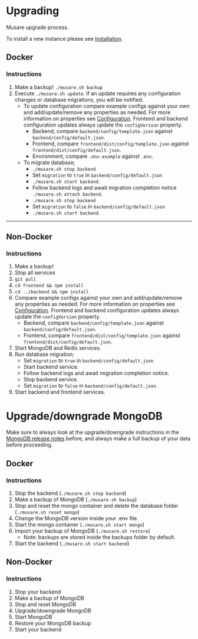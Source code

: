 # Upgrading
Musare upgrade process.

To install a new instance please see [Installation](./Installation.md).

## Docker

### Instructions
1. Make a backup! `./musare.sh backup`
2. Execute `./musare.sh update`. If an update requires any configuration changes or database migrations, you will be notified.
    - To update configuration compare example configs against your own and add/update/remove any properties as needed. For more information on properties see [Configuration](./Configuration.md). Frontend and backend configuration updates always update the `configVersion` property.
        - Backend, compare `backend/config/template.json` against `backend/config/default.json`.
        - Frontend, compare `frontend/dist/config/template.json` against `frontend/dist/config/default.json`.
        - Environment, compare `.env.example` against `.env`.
    - To migrate database;
        - `./musare.sh stop backend`
        - Set `migration` to `true` in  `backend/config/default.json`
        - `./musare.sh start backend`.
        - Follow backend logs and await migration completion notice `./musare.sh attach backend`.
        - `./musare.sh stop backend`
        - Set `migration` to `false` in  `backend/config/default.json`
        - `./musare.sh start backend`.

---

## Non-Docker

### Instructions
1. Make a backup!
2. Stop all services
3. `git pull`
4. `cd frontend && npm install`
5. `cd ../backend && npm install`
6. Compare example configs against your own and add/update/remove any properties as needed. For more information on properties see [Configuration](./Configuration.md). Frontend and backend configuration updates always update the `configVersion` property.
    - Backend, compare `backend/config/template.json` against `backend/config/default.json`.
    - Frontend, compare `frontend/dist/config/template.json` against `frontend/dist/config/default.json`.
7. Start MongoDB and Redis services.
8. Run database migration;
    - Set `migration` to `true` in  `backend/config/default.json`
    - Start backend service.
    - Follow backend logs and await migration completion notice.
    - Stop backend service.
    - Set `migration` to `false` in  `backend/config/default.json`
9. Start backend and frontend services.

# Upgrade/downgrade MongoDB

Make sure to always look at the upgrade/downgrade instructions in the [MongoDB release notes](https://docs.mongodb.com/manual/release-notes) before, and always make a full backup of your data before proceeding.

## Docker

### Instructions
1. Stop the backend (`./musare.sh stop backend`)
2. Make a backup of MongoDB (`./musare.sh backup`)
3. Stop and reset the mongo container and delete the database folder (`./musare.sh reset mongo`)
4. Change the MongoDB version inside your .env file.
5. Start the mongo container (`./musare.sh start mongo`)
6. Import your backup of MongoDB (`./musare.sh restore`)
    - Note: backups are stored inside the backups folder by default.
7. Start the backend (`./musare.sh start backend`)

## Non-Docker

### Instructions
1. Stop your backend
2. Make a backup of MongoDB
3. Stop and reset MongoDB
4. Upgrade/downgrade MongoDB
5. Start MongoDB
6. Restore your MongoDB backup
7. Start your backend
